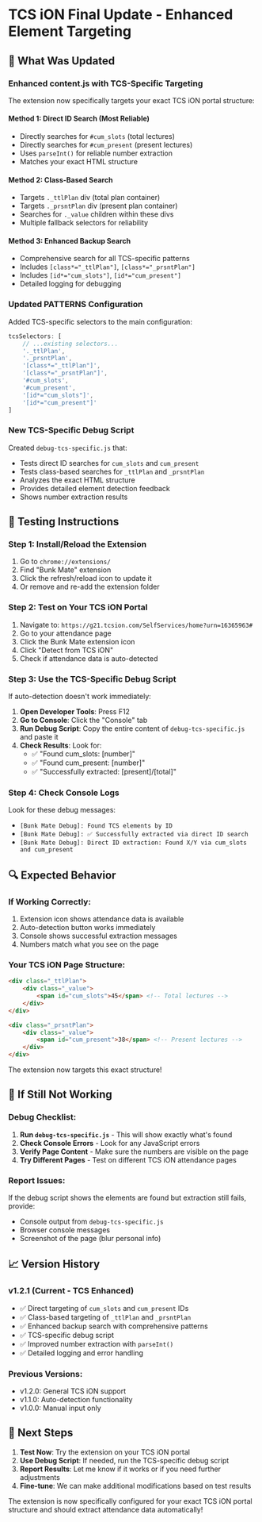 # TCS iON Final Update - Enhanced Element Targeting

## 🎯 What Was Updated

### Enhanced content.js with TCS-Specific Targeting
The extension now specifically targets your exact TCS iON portal structure:

#### Method 1: Direct ID Search (Most Reliable)
- Directly searches for `#cum_slots` (total lectures)
- Directly searches for `#cum_present` (present lectures)
- Uses `parseInt()` for reliable number extraction
- Matches your exact HTML structure

#### Method 2: Class-Based Search
- Targets `._ttlPlan` div (total plan container)
- Targets `._prsntPlan` div (present plan container)
- Searches for `._value` children within these divs
- Multiple fallback selectors for reliability

#### Method 3: Enhanced Backup Search
- Comprehensive search for all TCS-specific patterns
- Includes `[class*="_ttlPlan"]`, `[class*="_prsntPlan"]`
- Includes `[id*="cum_slots"]`, `[id*="cum_present"]`
- Detailed logging for debugging

### Updated PATTERNS Configuration
Added TCS-specific selectors to the main configuration:
```javascript
tcsSelectors: [
    // ...existing selectors...
    '._ttlPlan',
    '._prsntPlan',
    '[class*="_ttlPlan"]',
    '[class*="_prsntPlan"]',
    '#cum_slots',
    '#cum_present',
    '[id*="cum_slots"]',
    '[id*="cum_present"]'
]
```

### New TCS-Specific Debug Script
Created `debug-tcs-specific.js` that:
- Tests direct ID searches for `cum_slots` and `cum_present`
- Tests class-based searches for `_ttlPlan` and `_prsntPlan`
- Analyzes the exact HTML structure
- Provides detailed element detection feedback
- Shows number extraction results

## 🧪 Testing Instructions

### Step 1: Install/Reload the Extension
1. Go to `chrome://extensions/`
2. Find "Bunk Mate" extension
3. Click the refresh/reload icon to update it
4. Or remove and re-add the extension folder

### Step 2: Test on Your TCS iON Portal
1. Navigate to: `https://g21.tcsion.com/SelfServices/home?urn=16365963#`
2. Go to your attendance page
3. Click the Bunk Mate extension icon
4. Click "Detect from TCS iON"
5. Check if attendance data is auto-detected

### Step 3: Use the TCS-Specific Debug Script
If auto-detection doesn't work immediately:

1. **Open Developer Tools**: Press F12
2. **Go to Console**: Click the "Console" tab
3. **Run Debug Script**: Copy the entire content of `debug-tcs-specific.js` and paste it
4. **Check Results**: Look for:
   - ✅ "Found cum_slots: [number]"
   - ✅ "Found cum_present: [number]"
   - ✅ "Successfully extracted: [present]/[total]"

### Step 4: Check Console Logs
Look for these debug messages:
- `[Bunk Mate Debug]: Found TCS elements by ID`
- `[Bunk Mate Debug]: ✅ Successfully extracted via direct ID search`
- `[Bunk Mate Debug]: Direct ID extraction: Found X/Y via cum_slots and cum_present`

## 🔍 Expected Behavior

### If Working Correctly:
1. Extension icon shows attendance data is available
2. Auto-detection button works immediately
3. Console shows successful extraction messages
4. Numbers match what you see on the page

### Your TCS iON Page Structure:
```html
<div class="_ttlPlan">
    <div class="_value">
        <span id="cum_slots">45</span> <!-- Total lectures -->
    </div>
</div>

<div class="_prsntPlan">
    <div class="_value">
        <span id="cum_present">38</span> <!-- Present lectures -->
    </div>
</div>
```

The extension now targets this exact structure!

## 🐛 If Still Not Working

### Debug Checklist:
1. **Run `debug-tcs-specific.js`** - This will show exactly what's found
2. **Check Console Errors** - Look for any JavaScript errors
3. **Verify Page Content** - Make sure the numbers are visible on the page
4. **Try Different Pages** - Test on different TCS iON attendance pages

### Report Issues:
If the debug script shows the elements are found but extraction still fails, provide:
- Console output from `debug-tcs-specific.js`
- Browser console messages
- Screenshot of the page (blur personal info)

## 📈 Version History

### v1.2.1 (Current - TCS Enhanced)
- ✅ Direct targeting of `cum_slots` and `cum_present` IDs
- ✅ Class-based targeting of `_ttlPlan` and `_prsntPlan`
- ✅ Enhanced backup search with comprehensive patterns
- ✅ TCS-specific debug script
- ✅ Improved number extraction with `parseInt()`
- ✅ Detailed logging and error handling

### Previous Versions:
- v1.2.0: General TCS iON support
- v1.1.0: Auto-detection functionality
- v1.0.0: Manual input only

## 🎉 Next Steps

1. **Test Now**: Try the extension on your TCS iON portal
2. **Use Debug Script**: If needed, run the TCS-specific debug script
3. **Report Results**: Let me know if it works or if you need further adjustments
4. **Fine-tune**: We can make additional modifications based on test results

The extension is now specifically configured for your exact TCS iON portal structure and should extract attendance data automatically!
